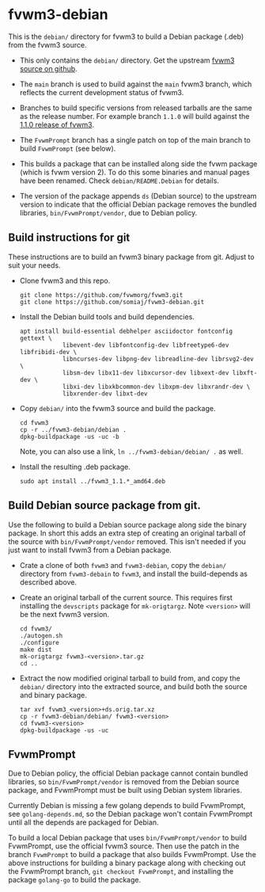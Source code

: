 # fvwm3-debian

This is the `debian/` directory for fvwm3 to build a
Debian package (.deb) from the fvwm3 source.

+ This only contains the `debian/` directory. Get the upstream
  [fvwm3 source on github](https://github.com/fvwmorg/fvwm3).

+ The `main` branch is used to build against the `main` fvwm3 branch,
  which reflects the current development status of fvwm3.

+ Branches to build specific versions from released tarballs are
  the same as the release number. For example branch `1.1.0` will
  build against the [1.1.0 release of fvwm3](
  https://github.com/fvwmorg/fvwm3/releases/tag/1.1.0).

+ The `FvwmPrompt` branch has a single patch on top of the main
  branch to build `FvwmPrompt` (see below).

+ This builds a package that can be installed along side the fvwm
  package (which is fvwm version 2). To do this some binaries and
  manual pages have been renamed. Check `debian/README.Debian` for
  details.

+ The version of the package appends `ds` (Debian source) to the
  upstream version to indicate that the official Debian package
  removes the bundled libraries, `bin/FvwmPrompt/vendor`, due to
  Debian policy.

## Build instructions for git

These instructions are to build an fvwm3 binary package from git.
Adjust to suit your needs.

+ Clone fvwm3 and this repo.

  ```
  git clone https://github.com/fvwmorg/fvwm3.git
  git clone https://github.com/somiaj/fvwm3-debian.git
  ```

+ Install the Debian build tools and build dependencies.

  ```
  apt install build-essential debhelper asciidoctor fontconfig gettext \
              libevent-dev libfontconfig-dev libfreetype6-dev libfribidi-dev \
              libncurses-dev libpng-dev libreadline-dev librsvg2-dev \
              libsm-dev libx11-dev libxcursor-dev libxext-dev libxft-dev \
              libxi-dev libxkbcommon-dev libxpm-dev libxrandr-dev \
              libxrender-dev libxt-dev
  ```

+ Copy `debian/` into the fvwm3 source and build the package.

  ```
  cd fvwm3
  cp -r ../fvwm3-debian/debian .
  dpkg-buildpackage -us -uc -b
  ```

  Note, you can also use a link, `ln ../fvwm3-debian/debian/ .` as well.

+ Install the resulting .deb package.

  ```
  sudo apt install ../fvwm3_1.1.*_amd64.deb
  ```

## Build Debian source package from git.

Use the following to build a Debian source package along side the
binary package. In short this adds an extra step of creating an
original tarball of the source with `bin/FvwmPrompt/vendor` removed.
This isn't needed if you just want to install fvwm3 from a Debian package.

+ Crate a clone of both `fvwm3` and `fvwm3-debian`, copy the `debian/`
  directory from `fvwm3-debain` to `fvwm3`, and install the build-depends
  as described above.

+ Create an original tarball of the current source. This requires
  first installing the `devscripts` package for `mk-origtargz`.
  Note `<version>` will be the next fvwm3 version.

  ```
  cd fvwm3/
  ./autogen.sh
  ./configure
  make dist
  mk-origtargz fvwm3-<version>.tar.gz
  cd ..
  ```

+ Extract the now modified original tarball to build from, and copy
  the `debian/` directory into the extracted source, and build both
  the source and binary package.

  ```
  tar xvf fvwm3_<version>+ds.orig.tar.xz
  cp -r fvwm3-debian/debian/ fvwm3-<version>
  cd fvwm3-<version>
  dpkg-buildpackage -us -uc
  ```

## FvwmPrompt

Due to Debian policy, the official Debian package cannot contain bundled
libraries, so `bin/FvwmPrompt/vendor` is removed from the Debian source
package, and FvwmPrompt must be built using Debian system libraries.

Currently Debian is missing a few golang depends to build FvwmPrompt,
see `golang-depends.md`, so the Debian package won't contain FvwmPrompt
until all the depends are packaged for Debian.

To build a local Debian package that uses `bin/FvwmPrompt/vendor`
to build FvwmPrompt, use the official fvwm3 source. Then
use the patch in the branch `FvwmPrompt` to build a package that
also builds FvwmPrompt. Use the above instructions for building
a binary package along with checking out the FvwmPrompt branch,
`git checkout FvwmPrompt`, and installing the package `golang-go`
to build the package.

